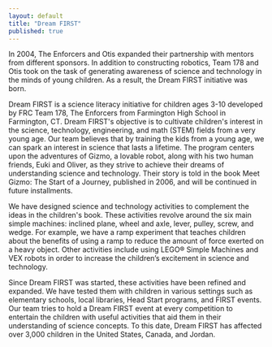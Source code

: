```yaml
---
layout: default
title: "Dream FIRST"
published: true
---
```


In 2004, The Enforcers and Otis expanded their partnership with mentors from different sponsors. In addition to constructing robotics, Team 178 and Otis took on the task of generating awareness of science and technology in the minds of young children. As a result, the Dream FIRST initiative was born.

Dream FIRST is a science literacy initiative for children ages 3-10 developed by FRC Team 178, The Enforcers from Farmington High School in Farmington, CT. Dream FIRST's objective is to cultivate children's interest in the science, technology, engineering, and math (STEM) fields from a very young age. Our team believes that by training the kids from a young age, we can spark an interest in science that lasts a lifetime. The program centers upon the adventures of Gizmo, a lovable robot, along with his two human friends, Euki and Oliver, as they strive to achieve their dreams of understanding science and technology. Their story is told in the book Meet Gizmo: The Start of a Journey, published in 2006, and will be continued in future installments.

We have designed science and technology activities to complement the ideas in the children's book. These activities revolve around the six main simple machines: inclined plane, wheel and axle, lever, pulley, screw, and wedge. For example, we have a ramp experiment that teaches children about the benefits of using a ramp to reduce the amount of force exerted on a heavy object. Other activities include using LEGO® Simple Machines and VEX robots in order to increase the children’s excitement in science and technology.

Since Dream FIRST was started, these activities have been refined and expanded. We have tested them with children in various settings such as elementary schools, local libraries, Head Start programs, and FIRST events. Our team tries to hold a Dream FIRST event at every competition to entertain the children with useful activities that aid them in their understanding of science concepts. To this date, Dream FIRST has affected over 3,000 children in the United States, Canada, and Jordan.